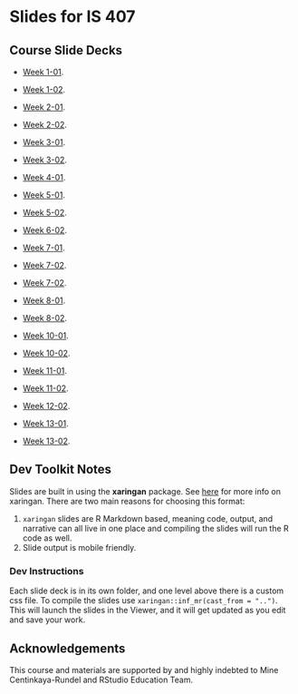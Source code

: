 # Slides for IS 407

## Course Slide Decks

* [Week 1-01](https://uiuc-ischool-20221-jseo1005-1.github.io/slides/week1-01-welcome/week1-01-welcome.html).

* [Week 1-02](https://uiuc-ischool-20221-jseo1005-1.github.io/slides/week1-02-git+r/week1-02-git+r.html).

* [Week 2-01](https://uiuc-ischool-20221-jseo1005-1.github.io/slides/week2-01-data-viz).

* [Week 2-02](https://uiuc-ischool-20221-jseo1005-1.github.io/slides/week2-02-viz-num-cat).

* [Week 3-01](https://uiuc-ischool-20221-jseo1005-1.github.io/slides/week3-01-tidy+wrangle).

* [Week 3-02](https://uiuc-ischool-20221-jseo1005-1.github.io/slides/week3-02-df-join).

* [Week 4-01](https://uiuc-ischool-20221-jseo1005-1.github.io/slides/week4-01-tidying).

* [Week 5-01](https://uiuc-ischool-20221-jseo1005-1.github.io/slides/week5-01-data-type+class).

* [Week 5-02](https://uiuc-ischool-20221-jseo1005-1.github.io/slides/week5-02-data-import+recode).

* [Week 6-02](https://uiuc-ischool-20221-jseo1005-1.github.io/slides/week6-02-web-scrape).

* [Week 7-01](https://uiuc-ischool-20221-jseo1005-1.github.io/slides/week7-01-effective-dataviz).

* [Week 7-02](https://uiuc-ischool-20221-jseo1005-1.github.io/slides/week7-02-studies-confounding).

* [Week 7-02](https://uiuc-ischool-20221-jseo1005-1.github.io/slides/week8-01-text-analysis).

* [Week 8-01](https://uiuc-ischool-20221-jseo1005-1.github.io/slides/week8-01-basic-text-analysis).

* [Week 8-02](https://uiuc-ischool-20221-jseo1005-1.github.io/slides/week8-02-functions+iteration).

* [Week 10-01](https://uiuc-ischool-20221-jseo1005-1.github.io/slides/week10-01-language-of-models).

* [Week 10-02](https://uiuc-ischool-20221-jseo1005-1.github.io/slides/week10-02-modeling-nonlinear-relationships).

* [Week 11-01](https://uiuc-ischool-20221-jseo1005-1.github.io/slides/week11-01-model-multiple-predictors).

* [Week 11-02](https://uiuc-ischool-20221-jseo1005-1.github.io/slides/week11-02-logistic-reg+feature_eng).

* [Week 12-02](https://uiuc-ischool-20221-jseo1005-1.github.io/slides/week12-02-text-analysis_tf).

* [Week 13-01](https://uiuc-ischool-20221-jseo1005-1.github.io/slides/week13-01-text-analysis_tfidf+sentimentanal).

* [Week 13-02](https://uiuc-ischool-20221-jseo1005-1.github.io/slides/week13-02-named_entity_recognition/NER_with_slides.pptx).


## Dev Toolkit Notes

Slides are built in using the **xaringan** package. See [here](https://github.com/yihui/xaringan) for more info on xaringan. There are two main reasons for choosing this format:

1. `xaringan` slides are R Markdown based, meaning code, output, and narrative can all live in one place and compiling the slides will run the R code as well.
2. Slide output is mobile friendly.

### Dev Instructions

Each slide deck is in its own folder, and one level above there is a custom css file. To compile the slides use `xaringan::inf_mr(cast_from = "..")`. This will launch the slides in the Viewer, and it will get updated as you edit and save your work.

## Acknowledgements

This course and materials are supported by and highly indebted to Mine Centinkaya-Rundel and RStudio Education Team.
